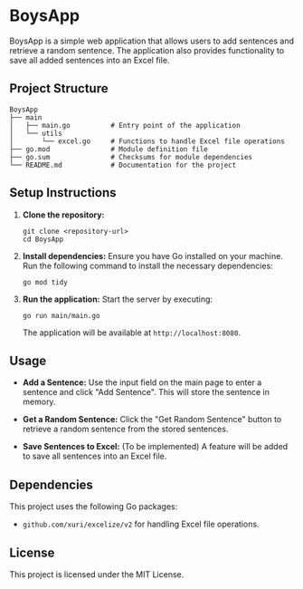 # BoysApp

BoysApp is a simple web application that allows users to add sentences and retrieve a random sentence. The application also provides functionality to save all added sentences into an Excel file.

## Project Structure

```
BoysApp
├── main
│   ├── main.go          # Entry point of the application
│   └── utils
│       └── excel.go     # Functions to handle Excel file operations
├── go.mod               # Module definition file
├── go.sum               # Checksums for module dependencies
└── README.md            # Documentation for the project
```

## Setup Instructions

1. **Clone the repository:**
   ```
   git clone <repository-url>
   cd BoysApp
   ```

2. **Install dependencies:**
   Ensure you have Go installed on your machine. Run the following command to install the necessary dependencies:
   ```
   go mod tidy
   ```

3. **Run the application:**
   Start the server by executing:
   ```
   go run main/main.go
   ```
   The application will be available at `http://localhost:8080`.

## Usage

- **Add a Sentence:**
  Use the input field on the main page to enter a sentence and click "Add Sentence". This will store the sentence in memory.

- **Get a Random Sentence:**
  Click the "Get Random Sentence" button to retrieve a random sentence from the stored sentences.

- **Save Sentences to Excel:**
  (To be implemented) A feature will be added to save all sentences into an Excel file.

## Dependencies

This project uses the following Go packages:
- `github.com/xuri/excelize/v2` for handling Excel file operations.

## License

This project is licensed under the MIT License.